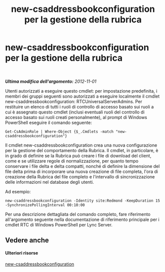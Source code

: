 ﻿---
title: new-csaddressbookconfiguration per la gestione della rubrica
TOCTitle: new-csaddressbookconfiguration per la gestione della rubrica
ms:assetid: a58ddc8c-ae04-4141-b69e-e45374a67d72
ms:mtpsurl: https://technet.microsoft.com/it-it/library/Gg429718(v=OCS.15)
ms:contentKeyID: 49301563
ms.date: 08/24/2015
mtps_version: v=OCS.15
ms.translationtype: HT
---

# new-csaddressbookconfiguration per la gestione della rubrica

 

_**Ultima modifica dell'argomento:** 2012-11-01_

Utenti autorizzati a eseguire questo cmdlet: per impostazione predefinita, i membri dei gruppi seguenti sono autorizzati a eseguire localmente il cmdlet new-csaddressbookconfiguration: RTCUniversalServerAdmins. Per restituire un elenco di tutti i ruoli di controllo di accesso basato sui ruoli a cui è assegnato questo cmdlet (inclusi eventuali ruoli del controllo di accesso basato sui ruoli creati personalmente), al prompt di Windows PowerShell eseguire il comando seguente:

    Get-CsAdminRole | Where-Object {$_.Cmdlets -match "new-csaddressbookconfiguration"}

Il cmdlet new-csaddressbookconfiguration crea una nuova configurazione per la gestione del comportamento della Rubrica. Il cmdlet, in particolare, è in grado di definire se la Rubrica può creare i file di download del client, come e se utilizzare regole di normalizzazione, per quanto tempo conservare i file delta e delta compatti, nonché di definire la dimensione del file delta prima di incorporare una nuova creazione di file completa, l'ora di creazione della Rubrica del file completo e l'intervallo di sincronizzazione delle informazioni nel database degli utenti.

Ad esempio:

    new-csaddressbookconfiguration -Identity site:Redmond -KeepDuration 15 -SynchronizePollingInterval 00:10:00

Per una descrizione dettagliata del comando completo, fare riferimento all'argomento seguente nella documentazione di riferimento principale per i cmdlet RTC di Windows PowerShell per Lync Server.

## Vedere anche

#### Ulteriori risorse

[new-csaddressbookconfiguration](https://docs.microsoft.com/en-us/powershell/module/skype/New-CsAddressBookConfiguration)

